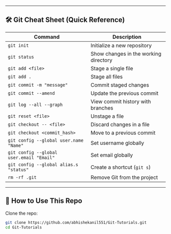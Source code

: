 
---

## 🛠️ Git Cheat Sheet (Quick Reference)

| **Command**                              | **Description**                            |
|----------------------------------------|----------------------------------------|
| `git init`                             | Initialize a new repository            |
| `git status`                           | Show changes in the working directory |
| `git add <file>`                       | Stage a single file                   |
| `git add .`                            | Stage all files                       |
| `git commit -m "message"`              | Commit staged changes                 |
| `git commit --amend`                   | Update the previous commit            |
| `git log --all --graph`                | View commit history with branches    |
| `git reset <file>`                     | Unstage a file                        |
| `git checkout -- <file>`               | Discard changes in a file            |
| `git checkout <commit_hash>`           | Move to a previous commit            |
| `git config --global user.name "Name"` | Set username globally                |
| `git config --global user.email "Email"` | Set email globally                  |
| `git config --global alias.s "status"` | Create a shortcut (`git s`)          |
| `rm -rf .git`                          | Remove Git from the project          |

---

## 🚀 How to Use This Repo

Clone the repo:

```bash
git clone https://github.com/abhishekanil551/Git-Tutorials.git
cd Git-Tutorials
